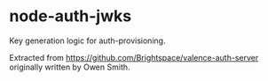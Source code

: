 # node-auth-jwksKey generation logic for auth-provisioning.Extracted from https://github.com/Brightspace/valence-auth-server originally written by Owen Smith.